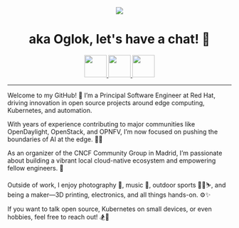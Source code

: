 <p align="center">
  <img src="https://capsule-render.vercel.app/api?type=waving&height=200&color=gradient&text=👋Hola!%20I'm%20Ricardo%20Noriega&fontAlign=50&textBg=false&fontSize=40&section=header"/>
</p>

<h1 align="center">
  aka Oglok, let's have a chat! 💬
</h1>

<p align="center">
<a href="https://oglok.github.io/">
  <img height="50" src="https://user-images.githubusercontent.com/46517096/166972883-f5f1d88c-0246-4374-88ac-ded0f2cf0699.png"/>
</a>
<a href="https://www.linkedin.com/in/ricardo-noriega-de-soto-15261824/">
  <img height="50" src="https://user-images.githubusercontent.com/46517096/166973395-19676cd8-f8ec-4abf-83ff-da8243505b82.png"/>
</a>
<a href="https://x.com/rickynds">
  <img height="50" src="https://uxwing.com/wp-content/themes/uxwing/download/brands-and-social-media/x-social-media-white-icon.png"/>
</a>
</p>

---
Welcome to my GitHub! 🎉 I’m a Principal Software Engineer at Red Hat, driving innovation in open source projects around edge computing, Kubernetes, and automation.

With years of experience contributing to major communities like OpenDaylight, OpenStack, and OPNFV, I’m now focused on pushing the boundaries of AI at the edge. 🤖🌐

As an organizer of the CNCF Community Group in Madrid, I’m passionate about building a vibrant local cloud-native ecosystem and empowering fellow engineers. 🚀

Outside of work, I enjoy photography 📸, music 🎵, outdoor sports 🏃‍♂️⛷️, and being a maker—3D printing, electronics, and all things hands-on. ⚙️✨

If you want to talk open source, Kubernetes on small devices, or even hobbies, feel free to reach out! 🏂💬

